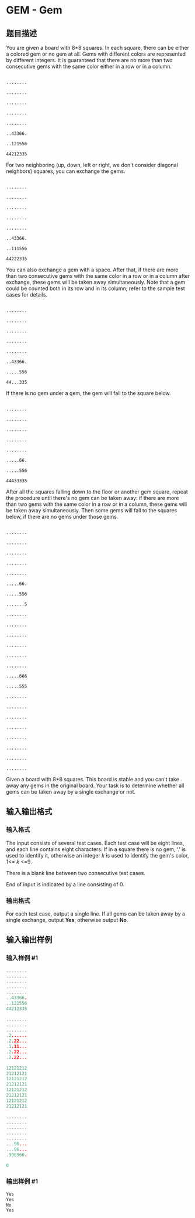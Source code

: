 # GEM - Gem

## 题目描述

You are given a board with 8\*8 squares. In each square, there can be either a colored gem or no gem at all. Gems with different colors are represented by different integers. It is guaranteed that there are no more than two consecutive gems with the same color either in a row or in a column.

```

........

........

........

........

........

..43366.

..121556

44212335

```

For two neighboring (up, down, left or right, we don't consider diagonal neighbors) squares, you can exchange the gems.

```

........

........

........

........

........

..43366.

..111556

44222335

```

You can also exchange a gem with a space. After that, if there are more than two consecutive gems with the same color in a row or in a column after exchange, these gems will be taken away simultaneously. Note that a gem could be counted both in its row and in its column; refer to the sample test cases for details.

```

........

........

........

........

........

..43366.

.....556

44...335

```

If there is no gem under a gem, the gem will fall to the square below.

```

........

........

........

........

........

.....66.

.....556

44433335

```

After all the squares falling down to the floor or another gem square, repeat the procedure until there's no gem can be taken away: if there are more than two gems with the same color in a row or in a column, these gems will be taken away simultaneously. Then some gems will fall to the squares below, if there are no gems under those gems.

```

........

........

........

........

........

.....66.

.....556

.......5

........

........

........

........

........

........

.....666

.....555

........

........

........

........

........

........

........

........

```

Given a board with 8\*8 squares. This board is stable and you can't take away any gems in the original board. Your task is to determine whether all gems can be taken away by a single exchange or not.

## 输入输出格式

### 输入格式

The input consists of several test cases. Each test case will be eight lines, and each line contains eight characters. If in a square there is no gem, ‘.’ is used to identify it, otherwise an integer _k_ is used to identify the gem's color, 1<= _k_ <=9.

There is a blank line between two consecutive test cases.

End of input is indicated by a line consisting of 0.

### 输出格式

For each test case, output a single line. If all gems can be taken away by a single exchange, output **Yes**; otherwise output **No**.

## 输入输出样例

### 输入样例 #1

```cpp
........
........
........
........
........
..43366.
..121556
44212335

........
........
........
.2......
.2.22...
.1.11...
.2.22...
.2.22...

12121212
21212121
12121212
21212121
12121212
21212121
12121212
21212121

........
........
........
........
........
...96...
...96...
.996966.

0
```


### 输出样例 #1

```cpp
Yes
Yes
No
Yes
```


